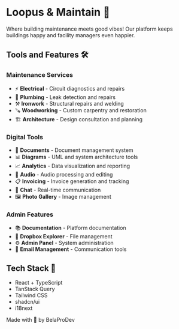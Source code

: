# Loopus & Maintain 🌸

Where building maintenance meets good vibes! Our platform keeps buildings happy and facility managers even happier.

## Tools and Features 🛠️

### Maintenance Services
- ⚡ **Electrical** - Circuit diagnostics and repairs
- 🔧 **Plumbing** - Leak detection and repairs
- ⚒️ **Ironwork** - Structural repairs and welding
- 🪚 **Woodworking** - Custom carpentry and restoration
- 🏗️ **Architecture** - Design consultation and planning

### Digital Tools
- 📄 **Documents** - Document management system
- 📊 **Diagrams** - UML and system architecture tools
- 📈 **Analytics** - Data visualization and reporting
- 🎵 **Audio** - Audio processing and editing
- 📋 **Invoicing** - Invoice generation and tracking
- 💬 **Chat** - Real-time communication
- 🖼️ **Photo Gallery** - Image management

### Admin Features
- 📚 **Documentation** - Platform documentation
- 📂 **Dropbox Explorer** - File management
- ⚙️ **Admin Panel** - System administration
- 📧 **Email Management** - Communication tools

## Tech Stack 🌹
- React + TypeScript
- TanStack Query
- Tailwind CSS
- shadcn/ui
- i18next

Made with 💖 by BelaProDev